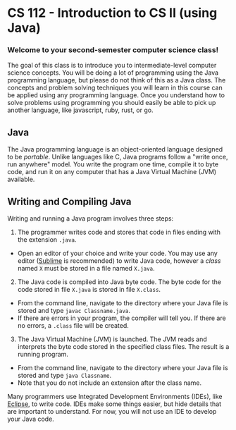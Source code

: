 CS 112 - Introduction to CS II (using Java)
===========================================

### Welcome to your second-semester computer science class!

The goal of this class is to introduce you to intermediate-level computer science concepts. You will be doing a lot of programming using the Java programming language, but please do not think of this as a Java class. The concepts and problem solving techniques you will learn in this course can be applied using any programming language. Once you understand how to solve problems using programming you should easily be able to pick up another language, like javascript, ruby, rust, or go.

## Java

The Java programming language is an object-oriented language designed to be *portable*.  Unlike languages like C, Java programs follow a "write once, run anywhere" model.  You write the program one time, compile it to byte code, and run it on any computer that has a Java Virtual Machine (JVM) available.

## Writing and Compiling Java

Writing and running a Java program involves three steps:

1. The programmer writes code and stores that code in files ending with the extension ```.java```. 
 - Open an editor of your choice and write your code. You may use any editor ([Sublime](https://www.sublimetext.com/) is recommended) to write Java code, however a *class* named ```X``` must be stored in a file named ```X.java```. 
2. The Java code is compiled into Java byte code.  The byte code for the code stored in file ```X.java``` is stored in file ```X.class```.
  - From the command line, navigate to the directory where your Java file is stored and type ```javac Classname.java```.
  - If there are errors in your program, the compiler will tell you.  If there are no errors, a ```.class``` file will be created.
3. The Java Virtual Machine (JVM) is launched.  The JVM reads and interprets the byte code stored in the specified class files.  The result is a running program.
  - From the command line, navigate to the directory where your Java file is stored and type ```java Classname```.
  - Note that you do not include an extension after the class name.

Many programmers use Integrated Development Environments (IDEs), like [Eclipse](https://eclipse.org/), to write code. IDEs make some things easier, but hide details that are important to understand. For now, you will not use an IDE to develop your Java code.


